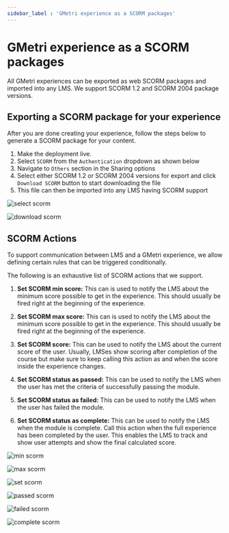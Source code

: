 ```yaml
---
sidebar_label : 'GMetri experience as a SCORM packages'
---
```


# GMetri experience as a SCORM packages


All GMetri experiences can be exported as web SCORM packages and imported into any LMS. We support SCORM 1.2 and SCORM 2004 package versions.

## Exporting a SCORM package for your experience

After you are done creating your experience, follow the steps below to generate a SCORM package for your content.


1. Make the deployment live.
2. Select `SCORM` from the `Authentication` dropdown as shown below
3. Navigate to `Others` section in the Sharing options
4. Select either SCORM 1.2 or SCORM 2004 versions for export and click `Download SCORM` button to start downloading the file
5. This file can then be imported into any LMS having SCORM support

![select scorm](https://s.vrgmetri.com/image/w_1950,h_950,q_90/gb-web/portal-docs/assets/img/screenshots/select-scorm.png)

![download scorm](https://s.vrgmetri.com/image/w_1950,h_950,q_90/gb-web/portal-docs/assets/img/screenshots/download-scorm.png)


## SCORM Actions

To support communication between LMS and a GMetri experience, we allow defining certain rules that can be triggered conditionally.

The following is an exhaustive list of SCORM actions that we support.


1. **Set SCORM min score:** This can is used to notify the LMS about the minimum score possible to get in the experience. This should usually be fired right at the beginning of the experience.

2. **Set SCORM max score:** This can is used to notify the LMS about the minimum score possible to get in the experience. This should usually be fired right at the beginning of the experience.
3. **Set SCORM score:** This can be used to notify the LMS about the current score of the user. Usually, LMSes show scoring after completion of the course but make sure to keep calling this action as and when the score inside the experience changes.
4. **Set SCORM status as passed:** This can be used to notify the LMS when the user has met the criteria of successfully passing the module.
5. **Set SCORM status as failed:** This can be used to notify the LMS when the user has failed the module.
6. **Set SCORM status as complete:** This can be used to notify the LMS when the module is complete. Call this action when the full experience has been completed by the user. This enables the LMS to track and show user attempts and show the final calculated score.


![min scorm](https://s.vrgmetri.com/image/w_1200,h_163,q_90/gb-web/portal-docs/assets/img/screenshots/set-scorm-min-score.png)
 

 ![max scorm](https://s.vrgmetri.com/image/w_1200,h_163,q_90/gb-web/portal-docs/assets/img/screenshots/set-scorm-max-score.png)

 ![set scorm](https://s.vrgmetri.com/image/w_1200,h_163,q_90/gb-web/portal-docs/assets/img/screenshots/set-scorm-score.png)

 ![passed scorm](https://s.vrgmetri.com/image/w_1200,h_163,q_90/gb-web/portal-docs/assets/img/screenshots/set-scorm-passed.png)

 ![failed scorm](https://s.vrgmetri.com/image/w_1200,h_163,q_90/gb-web/portal-docs/assets/img/screenshots/set-scorm-failed.png)

![complete scorm](https://s.vrgmetri.com/image/w_1200,h_163,q_90/gb-web/portal-docs/assets/img/screenshots/set-scorm-complete.png)